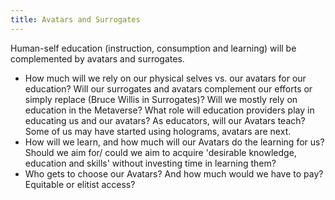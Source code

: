 ```yaml
---
title: Avatars and Surrogates
---
```

Human-self education (instruction, consumption and learning) will be complemented by avatars and surrogates.
+ How much will we rely on our physical selves vs. our avatars for our education? Will our surrogates and avatars complement our efforts or simply replace (Bruce Willis in Surrogates)? Will we mostly rely on education in the Metaverse? What role will education providers play in educating us and our avatars? As educators, will our Avatars teach? Some of us may have started using holograms, avatars are next.
+ How will we learn, and how much will our Avatars do the learning for us? Should we aim for/ could we aim to acquire 'desirable knowledge, education and skills' without investing time in learning them?
+	Who gets to choose our Avatars? And how much would we have to pay? Equitable or elitist access?
